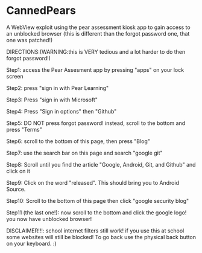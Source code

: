 # CannedPears
A WebView exploit using the pear assessment kiosk app to gain access to an unblocked browser (this is different than the forgot password one, that one was patched!)

DIRECTIONS:(WARNING:this is VERY tedious and a lot harder to do then forgot password!)

Step1: access the Pear Assesment app by pressing "apps" on your lock screen

Step2: press "sign in with Pear Learning"

Step3: Press "sign in with Microsoft"

Step4: Press "Sign in options" then "Github"

Step5: DO NOT press forgot password! instead, scroll to the bottom and press "Terms"

Step6: scroll to the bottom of this page, then press "Blog"

Step7: use the search bar on this page and search "google git" 

Step8: Scroll until you find the article "Google, Android, Git, and Github" and click on it

Step9: Click on the word "released". This should bring you to Android Source.

Step10: Scroll to the bottom of this page then click "google security blog"

Step11 (the last one!): now scroll to the bottom and click the google logo! you now have unblocked browser!

DISCLAIMER!!!: school internet filters still work! if you use this at school some websites will still be blocked! To go back use the physical back button on your keyboard. :)
